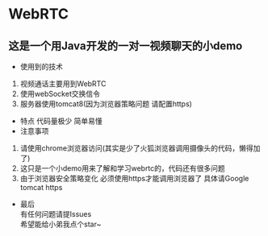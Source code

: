 # WebRTC
这是一个用Java开发的一对一视频聊天的小demo <br>
--------
- 使用到的技术
1. 视频通话主要用到WebRTC 
2. 使用webSocket交换信令 
3. 服务器使用tomcat8(因为浏览器策略问题 请配置https)
- 特点
代码量极少 简单易懂
- 注意事项
1. 请使用chrome浏览器访问(其实是少了火狐浏览器调用摄像头的代码，懒得加了)
2. 这只是一个小demo用来了解和学习webrtc的，代码还有很多问题
3. 由于浏览器安全策略变化 必须使用https才能调用浏览器了 具体请Google tomcat https
- 最后<br>
有任何问题请提Issues<br>
希望能给小弟我点个star~<br>
